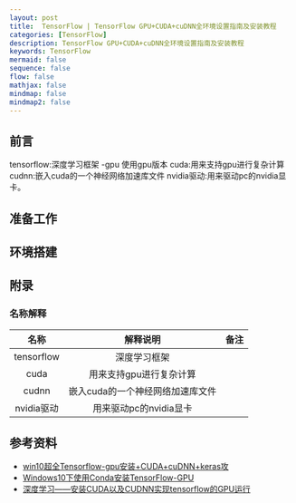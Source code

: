 ```yaml
---
layout: post
title:  TensorFlow | TensorFlow GPU+CUDA+cuDNN全环境设置指南及安装教程
categories: [TensorFlow]
description: TensorFlow GPU+CUDA+cuDNN全环境设置指南及安装教程
keywords: TensorFlow
mermaid: false
sequence: false
flow: false
mathjax: false
mindmap: false
mindmap2: false
---
```


## 前言 <br>
tensorflow:深度学习框架 -gpu 使用gpu版本 cuda:用来支持gpu进行复杂计算 cudnn:嵌入cuda的一个神经网络加速库文件 nvidia驱动:用来驱动pc的nvidia显卡。

## 准备工作



## 环境搭建









## 附录




### 名称解释

|     名称      |        解释说明        |  备注   | 
|:-----------:|:------------------:|:-----:|
| tensorflow  |       深度学习框架       |  |
|    cuda     |   用来支持gpu进行复杂计算    |  |
|    cudnn    | 嵌入cuda的一个神经网络加速库文件 |  |
|  nvidia驱动   |  用来驱动pc的nvidia显卡   |  |




## 参考资料
- [win10超全Tensorflow-gpu安装+CUDA+cuDNN+keras攻](https://blog.csdn.net/qq_42505705/article/details/83478668)
- [Windows10下使用Conda安装TensorFlow-GPU](https://blog.csdn.net/weixin_46846685/article/details/110292801)
- [深度学习——安装CUDA以及CUDNN实现tensorflow的GPU运行](https://blog.csdn.net/weixin_53966032/article/details/126135123)









